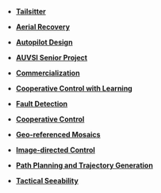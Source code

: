 <div class="grid cards" markdown>

-   [**Tailsitter**](past_projects/tailsitter.md)

-   [**Aerial Recovery**](past_projects/aerial_recovery.md)

-   [**Autopilot Design**](past_projects/autopilot_design.md)

-   [**AUVSI Senior Project**](past_projects/auvsi_senior_project.md)

-   [**Commercialization**](past_projects/commercialization.md)

-   [**Cooperative Control with Learning**](past_projects/cooperative_control_with_learning.md)

-   [**Fault Detection**](past_projects/fault_detection.md)

-   [**Cooperative Control**](past_projects/cooperative_control.md)

-   [**Geo-referenced Mosaics**](past_projects/geo_referenced_mosaics.md)

-   [**Image-directed Control**](past_projects/image_directed_control.md)

-   [**Path Planning and Trajectory Generation**](past_projects/path_planning_and_trajectory_generation.md)

-   [**Tactical Seeability**](past_projects/tactical_seeability.md)

</div>
